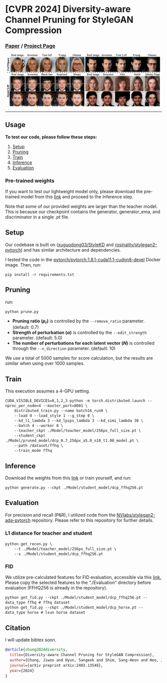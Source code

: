 # [CVPR 2024] Diversity-aware Channel Pruning for StyleGAN Compression

### [Paper](https://arxiv.org/abs/2403.13548) / [Project Page](https://jiwoogit.github.io/DCP-GAN_site/)
![imgs](asset/teaser.png)

---
## Usage

**To test our code, please follow these steps:**

1. [Setup](#setup)
2. [Pruning](#pruning)
3. [Train](#train)
4. [Inference](#inference)
5. [Evaluation](#evaluation)


### Pre-trained weights

If you want to test our lightweight model only, please download the pre-trained model from this [link](https://drive.google.com/drive/folders/189irmL8OMkynCeu4-XLPq8OGGvCNoiFA?usp=sharing) and proceed to the Inference step.

Note that some of our provided weights are larger than the teacher model. This is because our checkpoint contains the generator, generator_ema, and discriminator in a single .pt file.

## Setup

Our codebase is built on ([xuguodong03/StyleKD](https://github.com/xuguodong03/StyleKD) and [rosinality/stylegan2-pytorch](https://github.com/rosinality/stylegan2-pytorch)) and has similar architecture and dependencies.

I tested the code in the [pytorch/pytorch:1.8.1-cuda11.1-cudnn8-devel](https://hub.docker.com/layers/pytorch/pytorch/1.8.1-cuda11.1-cudnn8-devel/images/sha256-024af183411f136373a83f9a0e5d1a02fb11acb1b52fdcf4d73601912d0f09b1) Docker image.
Then, run:
```
pip install -r requirements.txt
```

## Pruning
run:
```
python prune.py
```
- **Pruning ratio ($p_r$)** is controlled by the `--remove_ratio` parameter. (default: 0.7)
- **Strength of perturbation ($\alpha$)** is controlled by the `--edit_strength` parameter. (default: 5.0)
- **The number of perturbations for each latent vector ($N$)** is controlled through the `--n_direction` parameter. (default: 10)

We use a total of 5000 samples for score calculation, but the results are similar when using over 1000 samples.

## Train
This execution assumes a 4-GPU setting.
```
CUDA_VISIBLE_DEVICES=0,1,2,3 python -m torch.distributed.launch --nproc_per_node=4 --master_port=8001 \
    distributed_train.py --name batch16_run0 \
    --load 0 --load_style 1 --g_step 0 \
    --kd_l1_lambda 3 --kd_lpips_lambda 3 --kd_simi_lambda 30 \
    --batch 4 --worker 8 \
    --teacher_ckpt ./Model/teacher_model/256px_full_size.pt \
    --student_ckpt ./Model/pruned_model/dcp_0.7_256px_a5.0_n10_t1.00_model.pt \
    --path /dataset/ffhq \
    --train_mode ffhq
```

## Inference
Download the weights from this [link](https://drive.google.com/drive/folders/189irmL8OMkynCeu4-XLPq8OGGvCNoiFA?usp=sharing) or train yourself, and run:
```
python generate.py --ckpt ./Model/student_model/dcp_ffhq256.pt
```

## Evaluation
For precision and recall (P&R), I utilized code from the [NVlabs/stylegan2-ada-pytorch](https://github.com/NVlabs/stylegan2-ada-pytorch) repository. Please refer to this repository for further details.






### L1 distance for teacher and student
```
python get_recon.py \
    --t ./Model/teacher_model/256px_full_size.pt \
    --s ./Model/student_model/dcp_ffhq256.pt
```

### FID
We utilize pre-calculated features for FID evaluation, accessible via this [link.](https://drive.google.com/drive/folders/1PqvIcAnVFvNyW_OTCwW0QceqNqayAhF0?usp=sharing)
Please copy the selected features to the "./Evaluation" directory before evaluation (FFHQ256 is already in the repository).
```
python get_fid.py --ckpt ./Model/student_model/dcp_ffhq256.pt --data_type ffhq # ffhq dataset
python get_fid.py --ckpt ./Model/student_model/dcp_horse.pt --data_type horse # lsun horse dataset
```

## Citation
I will update bibtex soon.
<!-- If you find our work useful, please consider citing and star: -->
```BibTeX
@article{chung2024diversity,
  title={Diversity-aware Channel Pruning for StyleGAN Compression},
  author={Chung, Jiwoo and Hyun, Sangeek and Shim, Sang-Heon and Heo, Jae-Pil},
  journal={arXiv preprint arXiv:2403.13548},
  year={2024}
}
```
